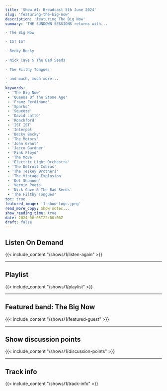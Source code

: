 ```yaml
---
title: 'Show #1: Broadcast 5th June 2024'
slug: 'featuring-the-big-now'
description: 'featuring The Big Now'
summary: 'THE SUNDOWN SESSIONS returns with...

- The Big Now

- IST IST
                    
- Becky Becky 
          
- Nick Cave & The Bad Seeds
          
- The Filthy Tongues
          
- and much, much more...
'
keywords:
 - 'The Big Now'
 - 'Queens Of The Stone Age'
 - 'Franz Ferdinand'
 - 'Sparks'
 - 'Squeeze'
 - 'David Latto'
 - 'Roachford'
 - 'IST IST'
 - 'Interpol'
 - 'Becky Becky'
 - 'The Motors'
 - 'John Grant'
 - 'Jacco Gardner'
 - 'Pink Floyd'
 - 'The Move'
 - 'Electric Light Orchestra'
 - 'The Detroit Cobras'
 - 'The Teskey Brothers'
 - 'The Vintage Explosion'
 - 'Del Shannon'
 - 'Vermin Poets'
 - 'Nick Cave & The Bad Seeds'
 - 'The Filthy Tongues'
toc: true
featured_image: '1-show-logo.jpeg'
read_more_copy: Show notes...
show_reading_time: true
date: 2024-06-05T22:00:00Z
draft: false
---
```


## Listen On Demand
{{< include_content "/shows/1/listen-again" >}}

---

## Playlist
{{< include_content "/shows/1/playlist" >}}

---

## Featured band: The Big Now
{{< include_content "/shows/1/featured-guest" >}}

---

## Show discussion points
{{< include_content "/shows/1/discussion-points" >}}

---

## Track info
{{< include_content "/shows/1/track-info" >}}
